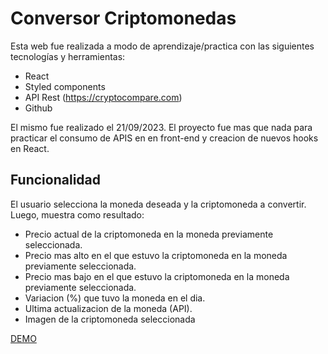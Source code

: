 # Conversor Criptomonedas

Esta web fue realizada a modo de aprendizaje/practica con las siguientes tecnologías y herramientas:
- React
- Styled components
- API Rest (https://cryptocompare.com)
- Github

El mismo fue realizado el 21/09/2023. El proyecto fue mas que nada para practicar el consumo de APIS en en front-end y creacion de nuevos hooks en React.

## Funcionalidad 
El usuario selecciona la moneda deseada y la criptomoneda a convertir. Luego, muestra como resultado:
<ul>
<li>Precio actual de la criptomoneda en la moneda previamente seleccionada.</li>
<li>Precio mas alto en el que estuvo la criptomoneda en la moneda previamente seleccionada.</li>
<li>Precio mas bajo en el que estuvo la criptomoneda en la moneda previamente seleccionada.</li>
<li>Variacion (%) que tuvo la moneda en el dia.</li>
<li>Ultima actualizacion de la moneda (API).</li>
<li>Imagen de la criptomoneda seleccionada</li>
</ul>

[DEMO](https://conversor-cripto.netlify.app/)
